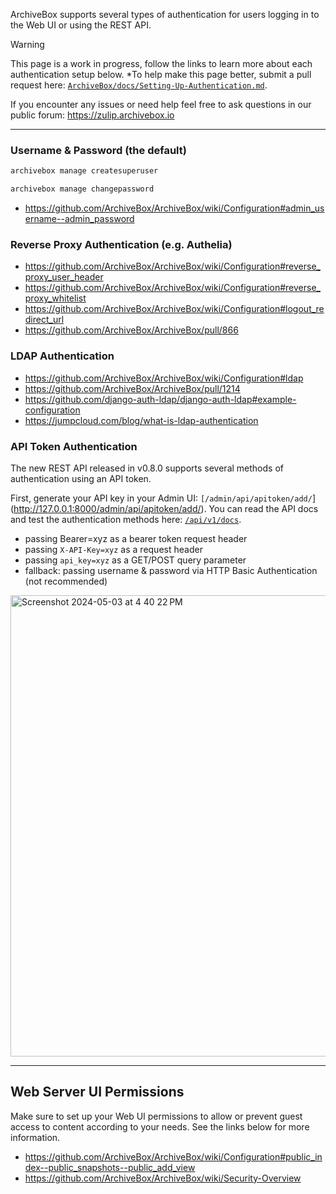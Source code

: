 ArchiveBox supports several types of authentication for users logging in to the Web UI or using the REST API.

> [!WARNING]
> This page is a work in progress, follow the links to learn more about each authentication setup below.
> *To help make this page better, submit a pull request here: [`ArchiveBox/docs/Setting-Up-Authentication.md`](https://github.com/ArchiveBox/docs/blob/master/Setting-up-Authentication.md).

If you encounter any issues or need help feel free to ask questions in our public forum: https://zulip.archivebox.io

---

### Username & Password (the default)

```bash
archivebox manage createsuperuser

archivebox manage changepassword
```

- https://github.com/ArchiveBox/ArchiveBox/wiki/Configuration#admin_username--admin_password

### Reverse Proxy Authentication (e.g. Authelia)

- https://github.com/ArchiveBox/ArchiveBox/wiki/Configuration#reverse_proxy_user_header
- https://github.com/ArchiveBox/ArchiveBox/wiki/Configuration#reverse_proxy_whitelist
- https://github.com/ArchiveBox/ArchiveBox/wiki/Configuration#logout_redirect_url
- https://github.com/ArchiveBox/ArchiveBox/pull/866

### LDAP Authentication

- https://github.com/ArchiveBox/ArchiveBox/wiki/Configuration#ldap
- https://github.com/ArchiveBox/ArchiveBox/pull/1214
- https://github.com/django-auth-ldap/django-auth-ldap#example-configuration
- https://jumpcloud.com/blog/what-is-ldap-authentication

### API Token Authentication

The new REST API released in v0.8.0 supports several methods of authentication using an API token.

First, generate your API key in your Admin UI: `[/admin/api/apitoken/add/`](http://127.0.0.1:8000/admin/api/apitoken/add/).
You can read the API docs and test the authentication methods here: [`/api/v1/docs`](http://127.0.0.1:8000/api/v1/docs).

- passing Bearer=xyz as a bearer token request header
- passing `X-API-Key=xyz` as a request header
- passing `api_key=xyz` as a GET/POST query parameter
- fallback: passing username & password via HTTP Basic Authentication (not recommended)

<img width="738" alt="Screenshot 2024-05-03 at 4 40 22 PM" src="https://github.com/ArchiveBox/ArchiveBox/assets/511499/ad914143-f48b-4d4e-aa8c-f89a2c70cee7">

---

## Web Server UI Permissions

Make sure to set up your Web UI permissions to allow or prevent guest access to content according to your needs. See the links below for more information.

- https://github.com/ArchiveBox/ArchiveBox/wiki/Configuration#public_index--public_snapshots--public_add_view
- https://github.com/ArchiveBox/ArchiveBox/wiki/Security-Overview
